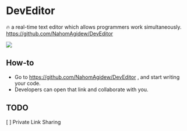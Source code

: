 # DevEditor 
🔥 a real-time text editor which allows programmers work simultaneously.
https://github.com/NahomAgidew/DevEditor

<img src='https://camo.githubusercontent.com/497ae22707d83138325e78949dc9a6ed0e3c64ef/68747470733a2f2f692e696d6775722e636f6d2f523252363269652e706e67' />

## How-to
* Go to https://github.com/NahomAgidew/DevEditor , and start writing your code.
* Developers can open that link and collaborate with you.

## TODO
[ ] Private Link Sharing

